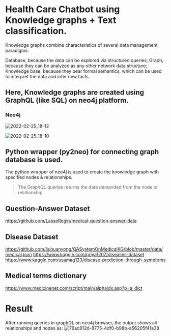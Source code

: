# Health Care Chatbot using Knowledge graphs + Text classification. 

Knowledge graphs combine characteristics of several data management paradigms:

Database, because the data can be explored via structured queries;
Graph, because they can be analyzed as any other network data structure;
Knowledge base, because they bear formal semantics, which can be used to interpret the data and infer new facts.

## Here, Knowledge graphs are created using GraphQL (like SQL) on **neo4j** platform. 
### Neo4j
![2022-02-25_18-12](https://user-images.githubusercontent.com/58950467/155717185-cc8ad058-efb1-4327-ace3-493f9ed11f67.png)

![2022-02-25_18-10](https://user-images.githubusercontent.com/58950467/155717201-bf1d5e03-1c37-4e51-a9c8-fad58f9e6516.png)


## Python wrapper (py2neo) for connecting graph database is used. 
The python wrapper of neo4j is used to create the knowledge graph with specified nodes & relationships.
> The GraphQL queries returns the data demanded from the node or relationship

## Question-Answer Dataset 
https://github.com/LasseRegin/medical-question-answer-data

## Disease Dataset
https://github.com/liuhuanyong/QASystemOnMedicalKG/blob/master/data/medical.json
https://www.kaggle.com/priya1207/diseases-dataset
https://www.kaggle.com/usamag123/disease-prediction-through-symptoms

## Medical terms dictionary
https://www.medicinenet.com/script/main/alphaidx.asp?p=a_dict

# Result
After running queries in graphQL on neo4j browser, the output shows all relationships and nodes as: 
![76ac812d-8775-4df0-b98b-a56205f41a38](https://user-images.githubusercontent.com/58950467/155718268-296b8378-0a67-4626-8ebd-df85c7a7e21d.jpeg)
